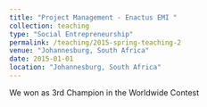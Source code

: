 ```yaml
---
title: "Project Management - Enactus EMI "
collection: teaching
type: "Social Entrepreneurship"
permalink: /teaching/2015-spring-teaching-2
venue: "Johannesburg, South Africa"
date: 2015-01-01
location: "Johannesburg, South Africa"
---
```


We won as 3rd Champion in the Worldwide Contest
